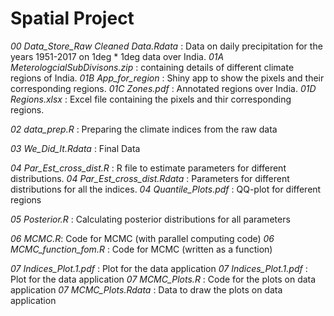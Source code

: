 # Spatial Project
*00 Data_Store_Raw Cleaned Data.Rdata* : Data on daily precipitation for the years 1951-2017 on 1deg * 1deg data over India.
*01A MeterologcialSubDivisons.zip* : containing details of different climate regions of India.
*01B App_for_region* : Shiny app to show the pixels and their corresponding regions.
*01C Zones.pdf* : Annotated regions over India.
*01D Regions.xlsx* : Excel file containing the pixels and thir corresponding regions.


*02 data_prep.R* : Preparing the climate indices from the raw data


*03 We_Did_It.Rdata* : Final Data


*04 Par_Est_cross_dist.R* : R file to estimate parameters for different distributions.
*04 Par_Est_cross_dist.Rdata* : Parameters for different distributions for all the indices.
*04 Quantile_Plots.pdf* : QQ-plot for different regions


*05 Posterior.R* : Calculating posterior distributions for all parameters


*06 MCMC.R*: Code for MCMC (with parallel computing code)
*06 MCMC_function_fom.R* : Code for MCMC (written as a function)

*07 Indices_Plot.1.pdf* : Plot for the data application
*07 Indices_Plot.1.pdf* : Plot for the data application
*07 MCMC_Plots.R* : Code for the plots on data application
*07 MCMC_Plots.Rdata* : Data to draw the plots on data application

